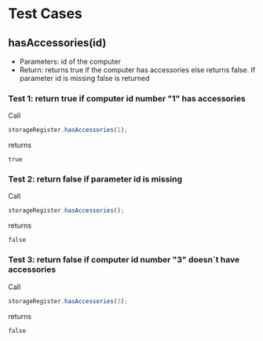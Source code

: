 # Test Cases

## **hasAccessories(id)**

- Parameters: id of the computer
- Return: returns true if the computer has accessories else returns false. If parameter id is missing false is returned

### Test 1: return true if computer id number "1" has accessories

Call

```js
storageRegister.hasAccessories(1);
```

returns

```
true
```

### Test 2: return false if parameter id is missing

Call

```js
storageRegister.hasAccessories();
```

returns

```
false
```

### Test 3: return false if computer id number "3" doesn´t have accessories

Call

```js
storageRegister.hasAccessories(3);
```

returns

```
false
```
